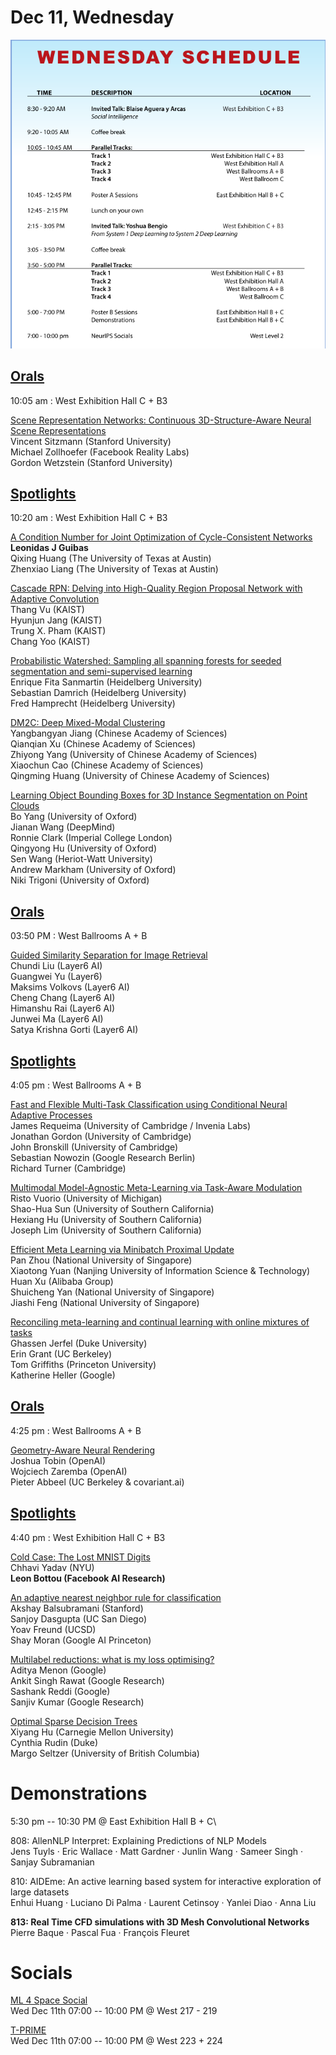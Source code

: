 # Dec 11, Wednesday 

![](Wednesday_Day4_Glance.png)


## [Orals](https://nips.cc/Conferences/2019/ScheduleMultitrack?text=&session=&event_type=&day=2019-12-11)

10:05 am : West Exhibition Hall C + B3

[Scene Representation Networks: Continuous 3D-Structure-Aware Neural Scene Representations](https://nips.cc/Conferences/2019/ScheduleMultitrack?event=15864)\
Vincent Sitzmann (Stanford University)\
Michael Zollhoefer (Facebook Reality Labs)\
Gordon Wetzstein (Stanford University)

## [Spotlights](https://nips.cc/Conferences/2019/ScheduleMultitrack?text=&session=&event_type=&day=2019-12-11)

10:20 am : West Exhibition Hall C + B3	

[A Condition Number for Joint Optimization of Cycle-Consistent Networks](https://nips.cc/Conferences/2019/ScheduleMultitrack?event=15865)\
**Leonidas J Guibas**\
Qixing Huang (The University of Texas at Austin)\
Zhenxiao Liang (The University of Texas at Austin)

[Cascade RPN: Delving into High-Quality Region Proposal Network with Adaptive Convolution](https://nips.cc/Conferences/2019/ScheduleMultitrack?event=15866)\
Thang Vu (KAIST)\
Hyunjun Jang (KAIST)\
Trung X. Pham (KAIST)\
Chang Yoo (KAIST)

[Probabilistic Watershed: Sampling all spanning forests for seeded segmentation and semi-supervised learning](https://nips.cc/Conferences/2019/ScheduleMultitrack?event=15867)\
Enrique Fita Sanmartin (Heidelberg University)\
Sebastian Damrich (Heidelberg University)\
Fred Hamprecht (Heidelberg University)

[DM2C: Deep Mixed-Modal Clustering](https://nips.cc/Conferences/2019/ScheduleMultitrack?event=15868)\
Yangbangyan Jiang (Chinese Academy of Sciences)\
Qianqian Xu (Chinese Academy of Sciences)\
Zhiyong Yang (University of Chinese Academy of Sciences)\
Xiaochun Cao (Chinese Academy of Sciences)\
Qingming Huang (University of Chinese Academy of Sciences)

[Learning Object Bounding Boxes for 3D Instance Segmentation on Point Clouds](https://nips.cc/Conferences/2019/ScheduleMultitrack?event=15869)\
Bo Yang (University of Oxford)\
Jianan Wang (DeepMind)\
Ronnie Clark (Imperial College London)\
Qingyong Hu (University of Oxford)\
Sen Wang (Heriot-Watt University)\
Andrew Markham (University of Oxford)\
Niki Trigoni (University of Oxford)


## [Orals](https://nips.cc/Conferences/2019/ScheduleMultitrack?text=&session=&event_type=&day=2019-12-11)

03:50 PM : West Ballrooms A + B

[Guided Similarity Separation for Image Retrieval](https://nips.cc/Conferences/2019/ScheduleMultitrack?event=15703)\
Chundi Liu (Layer6 AI)\
Guangwei Yu (Layer6)\
Maksims Volkovs (Layer6 AI)\
Cheng Chang (Layer6 AI)\
Himanshu Rai (Layer6 AI)\
Junwei Ma (Layer6 AI)\
Satya Krishna Gorti (Layer6 AI)


## [Spotlights](https://nips.cc/Conferences/2019/ScheduleMultitrack?text=&session=&event_type=&day=2019-12-11)

4:05 pm : West Ballrooms A + B

[Fast and Flexible Multi-Task Classification using Conditional Neural Adaptive Processes](https://nips.cc/Conferences/2019/ScheduleMultitrack?event=15704)\
James Requeima (University of Cambridge / Invenia Labs)\
Jonathan Gordon (University of Cambridge)\
John Bronskill (University of Cambridge)\
Sebastian Nowozin (Google Research Berlin)\
Richard Turner (Cambridge)


[Multimodal Model-Agnostic Meta-Learning via Task-Aware Modulation](https://nips.cc/Conferences/2019/ScheduleMultitrack?event=15705)\
Risto Vuorio (University of Michigan)\
Shao-Hua Sun (University of Southern California)\
Hexiang Hu (University of Southern California)\
Joseph Lim (University of Southern California)


[Efficient Meta Learning via Minibatch Proximal Update](https://nips.cc/Conferences/2019/ScheduleMultitrack?event=15706)\
Pan Zhou (National University of Singapore)\
Xiaotong Yuan (Nanjing University of Information Science & Technology)\
Huan Xu (Alibaba Group)\
Shuicheng Yan (National University of Singapore)\
Jiashi Feng (National University of Singapore)


[Reconciling meta-learning and continual learning with online mixtures of tasks](https://nips.cc/Conferences/2019/ScheduleMultitrack?event=15707)\
Ghassen Jerfel (Duke University)\
Erin Grant (UC Berkeley)\
Tom Griffiths (Princeton University)\
Katherine Heller (Google)





## [Orals](https://nips.cc/Conferences/2019/ScheduleMultitrack?text=&session=&event_type=&day=2019-12-10)

4:25 pm : West Ballrooms A + B

[Geometry-Aware Neural Rendering](https://nips.cc/Conferences/2019/ScheduleMultitrack?event=15708)\
Joshua Tobin (OpenAI)\
Wojciech Zaremba (OpenAI)\
Pieter Abbeel (UC Berkeley & covariant.ai)

## [Spotlights](https://nips.cc/Conferences/2019/ScheduleMultitrack?text=&session=&event_type=&day=2019-12-10)

4:40 pm : West Exhibition Hall C + B3

[Cold Case: The Lost MNIST Digits](https://nips.cc/Conferences/2019/ScheduleMultitrack?event=15877)\
Chhavi Yadav (NYU)\
**Leon Bottou (Facebook AI Research)**

[An adaptive nearest neighbor rule for classification](https://nips.cc/Conferences/2019/ScheduleMultitrack?event=15878)\
Akshay Balsubramani (Stanford)\
Sanjoy Dasgupta (UC San Diego)\
Yoav Freund (UCSD)\
Shay Moran (Google AI Princeton)

[Multilabel reductions: what is my loss optimising?](https://nips.cc/Conferences/2019/ScheduleMultitrack?event=15879)\
Aditya Menon (Google)\
Ankit Singh Rawat (Google Research)\
Sashank Reddi (Google)\
Sanjiv Kumar (Google Research)

[Optimal Sparse Decision Trees](https://nips.cc/Conferences/2019/ScheduleMultitrack?event=15880)\
Xiyang Hu (Carnegie Mellon University)\
Cynthia Rudin (Duke)\
Margo Seltzer (University of British Columbia)


# Demonstrations

5:30 pm -- 10:30 PM @ East Exhibition Hall B + C\

808: AllenNLP Interpret: Explaining Predictions of NLP Models\
Jens Tuyls · Eric Wallace · Matt Gardner · Junlin Wang · Sameer Singh · Sanjay Subramanian

810: AIDEme: An active learning based system for interactive exploration of large datasets\
Enhui Huang · Luciano Di Palma · Laurent Cetinsoy · Yanlei Diao · Anna Liu

**813: Real Time CFD simulations with 3D Mesh Convolutional Networks**\
Pierre Baque · Pascal Fua · François Fleuret



# Socials

[ML 4 Space Social](https://www.eventbrite.com/e/ml-4-space-neurips-tickets-83996145733)\
Wed Dec 11th 07:00 -- 10:00 PM @ West 217 - 219

[T-PRIME](https://www.eventbrite.com/e/t-prime-neurips-social-tickets-83317748629)\
Wed Dec 11th 07:00 -- 10:00 PM @ West 223 + 224



